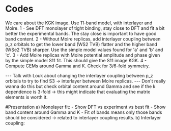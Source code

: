 # Codes
We care about the KGK image. Use 11-band model, with interlayer and Moire.
1 - See DFT monolayer of tight binding, stay close to DFT and fit a bit better the experimental bands.
    The stay close is important to have good band content.
2 - Without Moire replicas, add interlayer coupling between p_z orbitals to get the lower band (WS2 TVB) flatter and the higher band (WSe2 TVB) sharper.
    Use the simple model values found for 'a' and 'b' and 'c'.
3 - Add Moire replicas with Moire potential amplitude and phase given by the simple model S11 fit.
    This should give the S11 image KGK.
4 - Compute CEMs around Gamma and K.
    Check for 3/6-fold symmetry.

--- Talk with Louk about changing the interlayer coupling between p_z orbitals to try to find S3 -> interlayer between Moire replicas.
--- Don't really wanna do this but check orbital content around Gamma and see if the k dependence is 3-fold -> this might indicate that evaluating the matrix elements is worth it.

#Presentation
a) Monolayer fit: 
    - Show DFT vs experiment vs best fit
    - Show band content around Gamma and K
    - Fit of bands means only those bands should be considered -> related to interlayer coupling results.
b) Interlayer coupling:
